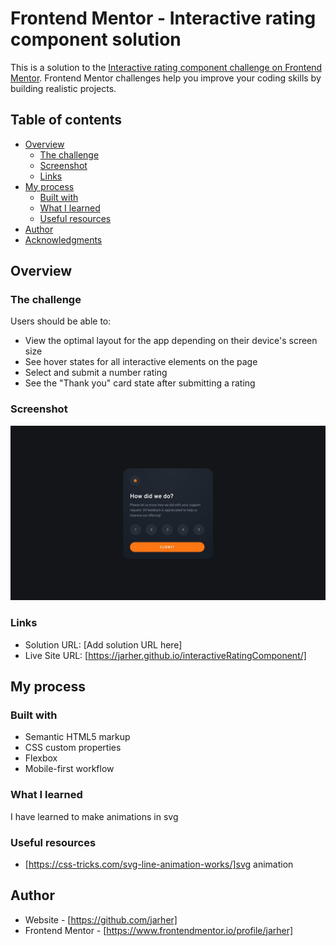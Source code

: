 # Frontend Mentor - Interactive rating component solution

This is a solution to the [Interactive rating component challenge on Frontend Mentor](https://www.frontendmentor.io/challenges/interactive-rating-component-koxpeBUmI). Frontend Mentor challenges help you improve your coding skills by building realistic projects. 

## Table of contents

- [Overview](#overview)
  - [The challenge](#the-challenge)
  - [Screenshot](#screenshot)
  - [Links](#links)
- [My process](#my-process)
  - [Built with](#built-with)
  - [What I learned](#what-i-learned)
  - [Useful resources](#useful-resources)
- [Author](#author)
- [Acknowledgments](#acknowledgments)

## Overview

### The challenge

Users should be able to:

- View the optimal layout for the app depending on their device's screen size
- See hover states for all interactive elements on the page
- Select and submit a number rating
- See the "Thank you" card state after submitting a rating

### Screenshot

![](./design/desktop-design.jpg)

### Links

- Solution URL: [Add solution URL here]
- Live Site URL: [https://jarher.github.io/interactiveRatingComponent/]

## My process

### Built with

- Semantic HTML5 markup
- CSS custom properties
- Flexbox
- Mobile-first workflow

### What I learned

I have learned to make animations in svg

### Useful resources

- [https://css-tricks.com/svg-line-animation-works/]svg animation

## Author

- Website - [https://github.com/jarher]
- Frontend Mentor - [https://www.frontendmentor.io/profile/jarher]

